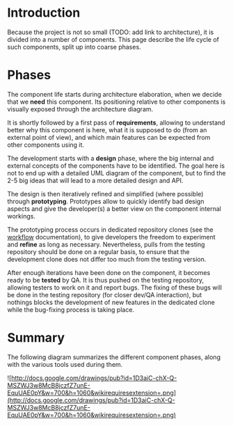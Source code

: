 # Introduction #

Because the project is not so small (TODO: add link to architecture), it is divided into a number of components. This page describe the life cycle of such components, split up into coarse phases.

# Phases #

The component life starts during architecture elaboration, when we decide that we **need** this component. Its positioning relative to other components is visually exposed through the architecture diagram.

It is shortly followed by a first pass of **requirements**, allowing to understand better why this component is here, what it is supposed to do (from an external point of view), and which main features can be expected from other components using it.

The development starts with a **design** phase, where the big internal and external concepts of the components have to be identified. The goal here is not to end up with a detailed UML diagram of the component, but to find the 2-5 big ideas that will lead to a more detailed design and API.

The design is then iteratively refined and simplified (where possible) through **prototyping**. Prototypes allow to quickly identify bad design aspects and give the developer(s) a better view on the component internal workings.

The prototyping process occurs in dedicated repository clones (see the [workflow](DevWorkflow.md) documentation), to give developers the freedom to experiment and **refine** as long as necessary. Nevertheless, pulls from the testing repository should be done on a regular basis, to ensure that the development clone does not differ too much from the testing version.

After enough iterations have been done on the component, it becomes ready to be **tested** by QA. It is thus pushed on the testing repository, allowing testers to work on it and report bugs. The fixing of these bugs will be done in the testing repository (for closer dev/QA interaction), but nothings blocks the development of new features in the dedicated clone while the bug-fixing process is taking place.

# Summary #

The following diagram summarizes the different component phases, along with the various tools used during them.

![http://docs.google.com/drawings/pub?id=1D3aiC-chX-Q-MSZWJ3w8McB8jczfZ7unE-EquUAE0pY&w=700&h=1060&wikirequiresextension=.png](http://docs.google.com/drawings/pub?id=1D3aiC-chX-Q-MSZWJ3w8McB8jczfZ7unE-EquUAE0pY&w=700&h=1060&wikirequiresextension=.png)